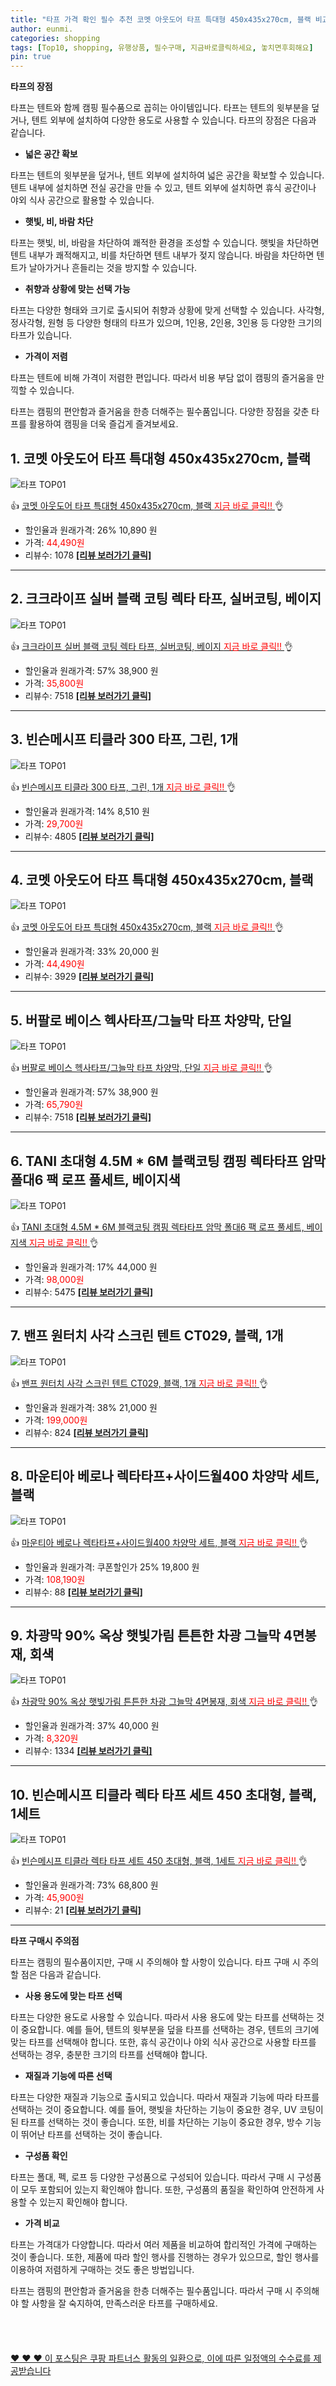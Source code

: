 ```yaml
---
title: "타프 가격 확인 필수 추천 코멧 아웃도어 타프 특대형 450x435x270cm, 블랙 비교 장점 구매가이드"
author: eunmi.
categories: shopping
tags: [Top10, shopping, 유행상품, 필수구매, 지금바로클릭하세요, 놓치면후회해요]
pin: true
---
```

**타프의 장점**

타프는 텐트와 함께 캠핑 필수품으로 꼽히는 아이템입니다. 타프는 텐트의 윗부분을 덮거나, 텐트 외부에 설치하여 다양한 용도로 사용할 수 있습니다. 타프의 장점은 다음과 같습니다.

* **넓은 공간 확보**

타프는 텐트의 윗부분을 덮거나, 텐트 외부에 설치하여 넓은 공간을 확보할 수 있습니다. 텐트 내부에 설치하면 전실 공간을 만들 수 있고, 텐트 외부에 설치하면 휴식 공간이나 야외 식사 공간으로 활용할 수 있습니다.

* **햇빛, 비, 바람 차단**

타프는 햇빛, 비, 바람을 차단하여 쾌적한 환경을 조성할 수 있습니다. 햇빛을 차단하면 텐트 내부가 쾌적해지고, 비를 차단하면 텐트 내부가 젖지 않습니다. 바람을 차단하면 텐트가 날아가거나 흔들리는 것을 방지할 수 있습니다.

* **취향과 상황에 맞는 선택 가능**

타프는 다양한 형태와 크기로 출시되어 취향과 상황에 맞게 선택할 수 있습니다. 사각형, 정사각형, 원형 등 다양한 형태의 타프가 있으며, 1인용, 2인용, 3인용 등 다양한 크기의 타프가 있습니다.

* **가격이 저렴**

타프는 텐트에 비해 가격이 저렴한 편입니다. 따라서 비용 부담 없이 캠핑의 즐거움을 만끽할 수 있습니다.

타프는 캠핑의 편안함과 즐거움을 한층 더해주는 필수품입니다. 다양한 장점을 갖춘 타프를 활용하여 캠핑을 더욱 즐겁게 즐겨보세요.

   

## 1. 코멧 아웃도어 타프 특대형 450x435x270cm, 블랙

![타프 TOP01](https://thumbnail6.coupangcdn.com/thumbnails/remote/230x230ex/image/retail/images/1423782989736729-97815a84-78cf-47c5-b8be-0c17512f5967.jpg)


👍 [코멧 아웃도어 타프 특대형 450x435x270cm, 블랙 <font color=red> 지금 바로 클릭!! </font> ](https://link.coupang.com/re/AFFSDP?lptag=AF3617701&subid=GithubCoopas&pageKey=7298038337&traceid=V0-153&itemId=18668373285&vendorItemId=85802785915) 👌 


- 할인율과 원래가격: 26%  10,890   원
- 가격: <span style='color:red'>44,490원</span>
- 리뷰수: 1078  [**[리뷰 보러가기 클릭]**](https://link.coupang.com/re/AFFSDP?lptag=AF3617701&subid=GithubCoopas&pageKey=7298038337&traceid=V0-153&itemId=18668373285&vendorItemId=85802785915)

---


   

## 2. 크크라이프 실버 블랙 코팅 렉타 타프, 실버코팅, 베이지

![타프 TOP01](https://thumbnail10.coupangcdn.com/thumbnails/remote/230x230ex/image/vendor_inventory/cc3f/c190c22fab7d2e585be2e1495690ee5c171e1badce89c7cd8c31ac2c8a98.jpg)


👍 [크크라이프 실버 블랙 코팅 렉타 타프, 실버코팅, 베이지 <font color=red> 지금 바로 클릭!! </font> ](https://link.coupang.com/re/AFFSDP?lptag=AF3617701&subid=GithubCoopas&pageKey=7561667367&traceid=V0-153&itemId=19922938160&vendorItemId=87042584019) 👌 


- 할인율과 원래가격: 57%  38,900   원
- 가격: <span style='color:red'>35,800원</span>
- 리뷰수: 7518  [**[리뷰 보러가기 클릭]**](https://link.coupang.com/re/AFFSDP?lptag=AF3617701&subid=GithubCoopas&pageKey=7561667367&traceid=V0-153&itemId=19922938160&vendorItemId=87042584019)

---


   

## 3. 빈슨메시프 티클라 300 타프, 그린, 1개

![타프 TOP01](https://thumbnail10.coupangcdn.com/thumbnails/remote/230x230ex/image/retail/images/4334776881542825-7910cd4e-7bf3-4407-b87f-cc99e071a6e0.jpg)


👍 [빈슨메시프 티클라 300 타프, 그린, 1개 <font color=red> 지금 바로 클릭!! </font> ](https://link.coupang.com/re/AFFSDP?lptag=AF3617701&subid=GithubCoopas&pageKey=222547500&traceid=V0-153&itemId=697750316&vendorItemId=4782159572) 👌 


- 할인율과 원래가격: 14%  8,510   원
- 가격: <span style='color:red'>29,700원</span>
- 리뷰수: 4805  [**[리뷰 보러가기 클릭]**](https://link.coupang.com/re/AFFSDP?lptag=AF3617701&subid=GithubCoopas&pageKey=222547500&traceid=V0-153&itemId=697750316&vendorItemId=4782159572)

---


   

## 4. 코멧 아웃도어 타프 특대형 450x435x270cm, 블랙

![타프 TOP01](https://thumbnail6.coupangcdn.com/thumbnails/remote/230x230ex/image/retail/images/1423782989736729-97815a84-78cf-47c5-b8be-0c17512f5967.jpg)


👍 [코멧 아웃도어 타프 특대형 450x435x270cm, 블랙 <font color=red> 지금 바로 클릭!! </font> ](https://link.coupang.com/re/AFFSDP?lptag=AF3617701&subid=GithubCoopas&pageKey=7298038337&traceid=V0-153&itemId=18668373285&vendorItemId=85802785915) 👌 


- 할인율과 원래가격: 33%  20,000   원
- 가격: <span style='color:red'>44,490원</span>
- 리뷰수: 3929  [**[리뷰 보러가기 클릭]**](https://link.coupang.com/re/AFFSDP?lptag=AF3617701&subid=GithubCoopas&pageKey=7298038337&traceid=V0-153&itemId=18668373285&vendorItemId=85802785915)

---


   

## 5. 버팔로 베이스 헥사타프/그늘막 타프 차양막, 단일

![타프 TOP01](https://thumbnail9.coupangcdn.com/thumbnails/remote/230x230ex/image/vendor_inventory/35b5/9582d6a3b6a35e5a11f3fb28af1f1ba79e2783e7c5920a232e945d7ad230.jpg)


👍 [버팔로 베이스 헥사타프/그늘막 타프 차양막, 단일 <font color=red> 지금 바로 클릭!! </font> ](https://link.coupang.com/re/AFFSDP?lptag=AF3617701&subid=GithubCoopas&pageKey=5238501125&traceid=V0-153&itemId=7393008848&vendorItemId=85575449507) 👌 


- 할인율과 원래가격: 57%  38,900   원
- 가격: <span style='color:red'>65,790원</span>
- 리뷰수: 7518  [**[리뷰 보러가기 클릭]**](https://link.coupang.com/re/AFFSDP?lptag=AF3617701&subid=GithubCoopas&pageKey=5238501125&traceid=V0-153&itemId=7393008848&vendorItemId=85575449507)

---


   

## 6. TANI 초대형 4.5M * 6M 블랙코팅 캠핑 렉타타프 암막 폴대6 팩 로프 풀세트, 베이지색

![타프 TOP01](https://thumbnail10.coupangcdn.com/thumbnails/remote/230x230ex/image/vendor_inventory/48e7/1a0e3167ebf7cbf808b450639e142d93c8233bce6e894bd1ecfc8fe2b573.png)


👍 [TANI 초대형 4.5M * 6M 블랙코팅 캠핑 렉타타프 암막 폴대6 팩 로프 풀세트, 베이지색 <font color=red> 지금 바로 클릭!! </font> ](https://link.coupang.com/re/AFFSDP?lptag=AF3617701&subid=GithubCoopas&pageKey=7329519874&traceid=V0-153&itemId=20082975624&vendorItemId=87178525295) 👌 


- 할인율과 원래가격: 17%  44,000   원
- 가격: <span style='color:red'>98,000원</span>
- 리뷰수: 5475  [**[리뷰 보러가기 클릭]**](https://link.coupang.com/re/AFFSDP?lptag=AF3617701&subid=GithubCoopas&pageKey=7329519874&traceid=V0-153&itemId=20082975624&vendorItemId=87178525295)

---


   

## 7. 밴프 원터치 사각 스크린 텐트 CT029, 블랙, 1개

![타프 TOP01](https://thumbnail7.coupangcdn.com/thumbnails/remote/230x230ex/image/retail/images/2021/12/03/13/5/521171e7-1271-45f6-b66a-aec57ffaeaf5.jpg)


👍 [밴프 원터치 사각 스크린 텐트 CT029, 블랙, 1개 <font color=red> 지금 바로 클릭!! </font> ](https://link.coupang.com/re/AFFSDP?lptag=AF3617701&subid=GithubCoopas&pageKey=6216738460&traceid=V0-153&itemId=12419969585&vendorItemId=79689320153) 👌 


- 할인율과 원래가격: 38%  21,000   원
- 가격: <span style='color:red'>199,000원</span>
- 리뷰수: 824  [**[리뷰 보러가기 클릭]**](https://link.coupang.com/re/AFFSDP?lptag=AF3617701&subid=GithubCoopas&pageKey=6216738460&traceid=V0-153&itemId=12419969585&vendorItemId=79689320153)

---


   

## 8. 마운티아 베로나 렉타타프+사이드월400 차양막 세트, 블랙

![타프 TOP01](https://thumbnail7.coupangcdn.com/thumbnails/remote/230x230ex/image/vendor_inventory/f6e1/d89ed306c353aa782aa13a513bbf3063bb4cc0963f9adfc7cf70a44540ef.jpg)


👍 [마운티아 베로나 렉타타프+사이드월400 차양막 세트, 블랙 <font color=red> 지금 바로 클릭!! </font> ](https://link.coupang.com/re/AFFSDP?lptag=AF3617701&subid=GithubCoopas&pageKey=7281998040&traceid=V0-153&itemId=18593797891&vendorItemId=85729996187) 👌 


- 할인율과 원래가격: 쿠폰할인가 25%  19,800   원
- 가격: <span style='color:red'>108,190원</span>
- 리뷰수: 88  [**[리뷰 보러가기 클릭]**](https://link.coupang.com/re/AFFSDP?lptag=AF3617701&subid=GithubCoopas&pageKey=7281998040&traceid=V0-153&itemId=18593797891&vendorItemId=85729996187)

---


   

## 9. 차광막 90% 옥상 햇빛가림 튼튼한 차광 그늘막 4면봉재, 회색

![타프 TOP01](https://thumbnail10.coupangcdn.com/thumbnails/remote/230x230ex/image/vendor_inventory/230a/fa6e5bacffd07763a3c1b520b1ac0479436b123675e40875cb6d42a66e34.jpg)


👍 [차광막 90% 옥상 햇빛가림 튼튼한 차광 그늘막 4면봉재, 회색 <font color=red> 지금 바로 클릭!! </font> ](https://link.coupang.com/re/AFFSDP?lptag=AF3617701&subid=GithubCoopas&pageKey=7624995589&traceid=V0-153&itemId=20223568283&vendorItemId=86559044215) 👌 


- 할인율과 원래가격: 37%  40,000   원
- 가격: <span style='color:red'>8,320원</span>
- 리뷰수: 1334  [**[리뷰 보러가기 클릭]**](https://link.coupang.com/re/AFFSDP?lptag=AF3617701&subid=GithubCoopas&pageKey=7624995589&traceid=V0-153&itemId=20223568283&vendorItemId=86559044215)

---


   

## 10. 빈슨메시프 티클라 렉타 타프 세트 450 초대형, 블랙, 1세트

![타프 TOP01](https://thumbnail10.coupangcdn.com/thumbnails/remote/230x230ex/image/retail/images/2020/06/05/14/4/e935bf6c-e808-40ae-aa21-3a3423bd9d96.jpg)


👍 [빈슨메시프 티클라 렉타 타프 세트 450 초대형, 블랙, 1세트 <font color=red> 지금 바로 클릭!! </font> ](https://link.coupang.com/re/AFFSDP?lptag=AF3617701&subid=GithubCoopas&pageKey=1666407667&traceid=V0-153&itemId=2839333223&vendorItemId=70828722520) 👌 


- 할인율과 원래가격: 73%  68,800   원
- 가격: <span style='color:red'>45,900원</span>
- 리뷰수: 21  [**[리뷰 보러가기 클릭]**](https://link.coupang.com/re/AFFSDP?lptag=AF3617701&subid=GithubCoopas&pageKey=1666407667&traceid=V0-153&itemId=2839333223&vendorItemId=70828722520)

---
**타프 구매시 주의점**

타프는 캠핑의 필수품이지만, 구매 시 주의해야 할 사항이 있습니다. 타프 구매 시 주의할 점은 다음과 같습니다.

* **사용 용도에 맞는 타프 선택**

타프는 다양한 용도로 사용할 수 있습니다. 따라서 사용 용도에 맞는 타프를 선택하는 것이 중요합니다. 예를 들어, 텐트의 윗부분을 덮을 타프를 선택하는 경우, 텐트의 크기에 맞는 타프를 선택해야 합니다. 또한, 휴식 공간이나 야외 식사 공간으로 사용할 타프를 선택하는 경우, 충분한 크기의 타프를 선택해야 합니다.

* **재질과 기능에 따른 선택**

타프는 다양한 재질과 기능으로 출시되고 있습니다. 따라서 재질과 기능에 따라 타프를 선택하는 것이 중요합니다. 예를 들어, 햇빛을 차단하는 기능이 중요한 경우, UV 코팅이 된 타프를 선택하는 것이 좋습니다. 또한, 비를 차단하는 기능이 중요한 경우, 방수 기능이 뛰어난 타프를 선택하는 것이 좋습니다.

* **구성품 확인**

타프는 폴대, 펙, 로프 등 다양한 구성품으로 구성되어 있습니다. 따라서 구매 시 구성품이 모두 포함되어 있는지 확인해야 합니다. 또한, 구성품의 품질을 확인하여 안전하게 사용할 수 있는지 확인해야 합니다.

* **가격 비교**

타프는 가격대가 다양합니다. 따라서 여러 제품을 비교하여 합리적인 가격에 구매하는 것이 좋습니다. 또한, 제품에 따라 할인 행사를 진행하는 경우가 있으므로, 할인 행사를 이용하여 저렴하게 구매하는 것도 좋은 방법입니다.

타프는 캠핑의 편안함과 즐거움을 한층 더해주는 필수품입니다. 따라서 구매 시 주의해야 할 사항을 잘 숙지하여, 만족스러운 타프를 구매하세요.<br><br><br><br><br> [ ❤ ❤ ❤ 이 포스팅은 쿠팡 파트너스 활동의 일환으로, 이에 따른 일정액의 수수료를 제공받습니다](https://link.coupang.com/a/bcEFyh)